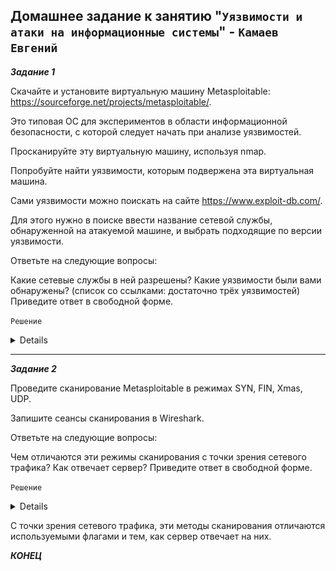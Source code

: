 ## Домашнее задание к занятию "`Уязвимости и атаки на информационные системы`" - `Камаев Евгений`

***Задание 1***

Скачайте и установите виртуальную машину Metasploitable: https://sourceforge.net/projects/metasploitable/.

Это типовая ОС для экспериментов в области информационной безопасности, с которой следует начать при анализе уязвимостей.

Просканируйте эту виртуальную машину, используя nmap.

Попробуйте найти уязвимости, которым подвержена эта виртуальная машина.

Сами уязвимости можно поискать на сайте https://www.exploit-db.com/.

Для этого нужно в поиске ввести название сетевой службы, обнаруженной на атакуемой машине, и выбрать подходящие по версии уязвимости.

Ответьте на следующие вопросы:

Какие сетевые службы в ней разрешены?
Какие уязвимости были вами обнаружены? (список со ссылками: достаточно трёх уязвимостей)
Приведите ответ в свободной форме.


`Решение`

<details>
   
![Screnshot](https://github.com/7Evgen7/Netology/blob/main/JPG/13_01_SYSSEC/13_1_1.jpg)
![Screnshot](https://github.com/7Evgen7/Netology/blob/main/JPG/13_01_SYSSEC/13_1_1_.jpg)
![Screnshot](https://github.com/7Evgen7/Netology/blob/main/JPG/13_01_SYSSEC/13_1_1__.jpg)
   
</details>


---

***Задание 2***

Проведите сканирование Metasploitable в режимах SYN, FIN, Xmas, UDP.

Запишите сеансы сканирования в Wireshark.

Ответьте на следующие вопросы:

Чем отличаются эти режимы сканирования с точки зрения сетевого трафика?
Как отвечает сервер?
Приведите ответ в свободной форме.

`Решение`

<details>

Режим SYN:

В этом режиме сканер посылает на целевой сервер пакет SYN с различными портами источника. 
Если сервер отвечает пакетом SYN+ACK, это означает, что порт закрыт. Если же сервер не 
отвечает, это может означать открытый порт или слишком большой таймаут, что указывает на 
вероятность использования SYN-флуда.

![Screnshot](https://github.com/7Evgen7/Netology/blob/main/JPG/13_01_SYSSEC/13_1_2_1.jpg)

Режим FIN:

В отличие от SYN-сканирования, здесь сканер отправляет пакеты FIN. Если сервер ответит пакетом 
RST, это значит, что порт закрыт, если же ответ будет пакетом ACK, это будет означать открытый порт.

![Screnshot](https://github.com/7Evgen7/Netology/blob/main/JPG/13_01_SYSSEC/13_1_2_2.jpg)

Режим Xmas:

Этот метод использует комбинацию флагов SYN и FIN в одном пакете, что может вызвать состояние 
“XMAS tree” на сервере. В результате сервер не может отличить нормальный запрос от вредоносного, 
что позволяет злоумышленнику эксплуатировать уязвимость.

![Screnshot](https://github.com/7Evgen7/Netology/blob/main/JPG/13_01_SYSSEC/13_1_2_3.jpg)

Режим UDP:

Здесь сканер отправляет UDP-пакеты на различные порты. Если порт открыт, сервер ответит ICMP-сообщением 
о недоступности порта (Destination Unreachable). Если порт закрыт, ответа не будет.

![Screnshot](https://github.com/7Evgen7/Netology/blob/main/JPG/13_01_SYSSEC/13_1_2_4.jpg)

</details>

С точки зрения сетевого трафика, эти методы сканирования отличаются используемыми флагами и тем, как 
сервер отвечает на них.


***КОНЕЦ***
